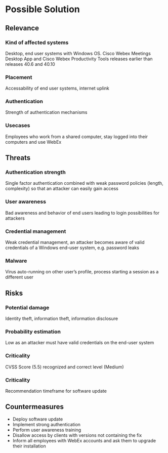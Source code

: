 # Possible Solution  
  
## Relevance  
  
### Kind of affected systems  
Desktop, end user systems with Windows OS. Cisco Webex Meetings Desktop App and Cisco Webex Productivity Tools releases earlier than releases 40.6 and 40.10  
  
### Placement  
Accessability of end user systems, internet uplink  
  
### Authentication  
Strength of authentication mechanisms  
  
### Usecases  
Employees who work from a shared computer, stay logged into their computers and use WebEx  
  
## Threats  
### Authentication strength  
Single factor authentication combined with weak password policies (length, complexity) so that an attacker can easily gain access  
  
### User awareness  
Bad awareness and behavior of end users leading to login possibilities for attackers  
  
### Credential management  
Weak credential management, an attacker becomes aware of valid credentials of a Windows end-user system, e.g. password leaks  
  
### Malware  
Virus auto-running on other user’s profile, process starting a session as a different user  
  
## Risks  
### Potential damage  
Identity theft, information theft, information disclosure  
  
### Probability estimation  
Low as an attacker must have valid credentials on the end-user system  
  
### Criticality  
CVSS Score (5.5) recognized and correct level (Medium)  
  
### Criticality  
Recommendation timeframe for software update  
  
## Countermeasures  
- Deploy software update  
- Implement strong authentication  
- Perform user awareness training  
- Disallow access by clients with versions not containing the fix  
- Inform all employees with WebEx accounts and ask them to upgrade their installation  
